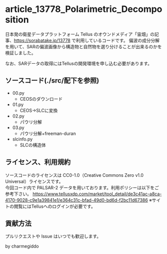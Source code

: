 # article_13778_Polarimetric_Decomposition
日本発の衛星データプラットフォーム Tellus のオウンドメディア「宙畑」の記事、https://sorabatake.jp/13778 で利用しているコードです。
偏波の成分分解を用いて、SARの偏波画像から構造物と自然物を選り分けることが出来るのかを検証しました。

なお、SARデータの取得にはTellusの開発環境を申し込む必要があります。

## ソースコード(./src/配下を参照)
- 00.py
  - CEOSのダウンロード
- 01.py
  - CEOS→SLCに変換
- 02.py
  - パウリ分解
- 03.py
  - パウリ分解+freeman-duran
- slcinfo.py
  - SLCの構造体

## ライセンス、利用規約
ソースコードのライセンスは CC0-1.0（Creative Commons Zero v1.0 Universal）ライセンスです。  
今回コード内で PALSAR-2 データを用いております。利用ポリシーは以下をご参考下さい。
https://www.tellusxdp.com/market/tool_detail/de3c41ac-a8ca-4170-9028-c9e1a39841e1/e364c31c-bfad-49d0-bd6d-f2bc11d67386
※サイトの閲覧にはTellusへのログインが必要です。

## 貢献方法
プルリクエストや Issue はいつでも歓迎します。



by charmegiddo
